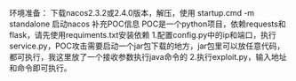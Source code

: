 

环境准备：
下载nacos2.3.2或2.4.0版本，解压，使用
startup.cmd -m standalone 启动nacos
补充POC信息
POC是一个python项目，依赖requests和flask，请先使用requiments.txt安装依赖
1.配置config.py中的ip和端口，执行service.py，POC攻击需要启动一个jar包下载的地方，jar包里可以放任意代码，都可执行，我这里放了一个接收参数执行java命令的
2.执行exploit.py，输入地址和命令即可执行。
